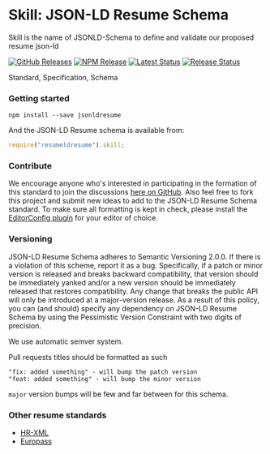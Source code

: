 # Skill: JSON-LD Resume Schema
Skill is the name of JSONLD-Schema to define and validate our proposed resume json-ld

[![GitHub Releases](https://badgen.net/github/tag/jsonldresume/skill)](https://github.com/jsonldresume/skill/releases)
[![NPM Release](https://badgen.net/npm/v/jsonldresume)](https://www.npmjs.com/package/jsonldresume)
[![Latest Status](https://github.com/jsonldresume/skill/workflows/Latest/badge.svg)](https://github.com/vanillawc/wc-template/actions)
[![Release Status](https://github.com/jsonldresume/skill/workflows/Release/badge.svg)](https://github.com/vanillawc/wc-template/actions)

Standard, Specification, Schema

### Getting started

```
npm install --save jsonldresume
```

And the JSON-LD Resume schema is available from:

```js
require("resumeldresume").skill;
```
### Contribute

We encourage anyone who's interested in participating in the formation of this standard to join the discussions [here on GitHub](https://github.com/jsonldresume/skill/issues). Also feel free to fork this project and submit new ideas to add to the JSON-LD Resume Schema standard. To make sure all formatting is kept in check, please install the [EditorConfig plugin](http://editorconfig.org/) for your editor of choice.

### Versioning

JSON-LD Resume Schema adheres to Semantic Versioning 2.0.0. If there is a violation of
this scheme, report it as a bug. Specifically, if a patch or minor version is
released and breaks backward compatibility, that version should be immediately
yanked and/or a new version should be immediately released that restores
compatibility. Any change that breaks the public API will only be introduced at
a major-version release. As a result of this policy, you can (and should)
specify any dependency on JSON-LD Resume Schema by using the Pessimistic Version
Constraint with two digits of precision.

We use automatic semver system.

Pull requests titles should be formatted as such

```
"fix: added something" - will bump the patch version
"feat: added something" - will bump the minor version
```

`major` version bumps will be few and far between for this schema.

### Other resume standards

- [HR-XML](https://schemas.liquid-technologies.com/HR-XML/2007-04-15/)
- [Europass](http://europass.cedefop.europa.eu/about-europass)
